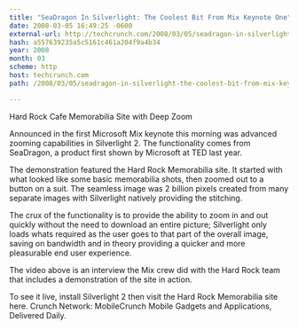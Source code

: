 ```yaml
---
title: "SeaDragon In Silverlight: The Coolest Bit From Mix Keynote One"
date: 2008-03-05 16:49:25 -0600
external-url: http://techcrunch.com/2008/03/05/seadragon-in-silverlight-the-coolest-bit-from-mix-keynote-one/
hash: a557639235a5c5161c461a204f9a4b34
year: 2008
month: 03
scheme: http
host: techcrunch.com
path: /2008/03/05/seadragon-in-silverlight-the-coolest-bit-from-mix-keynote-one/

---
```


Hard Rock Cafe Memorabilia Site with Deep Zoom

Announced in the first Microsoft Mix keynote this morning was advanced zooming capabilities in Silverlight 2. The functionality comes from SeaDragon, a product first shown by Microsoft at TED last year.

The demonstration featured the Hard Rock Memorabilia site. It started with what looked like some basic memorabilia shots, then zoomed out to a button on a suit. The seamless image was 2 billion pixels created from many separate images with Silverlight natively providing the stitching.

The crux of the functionality is to provide the ability to zoom in and out quickly without the need to download an entire picture; Silverlight only loads whats required as the user goes to that part of the overall image, saving on bandwidth and in theory providing a quicker and more pleasurable end user experience. 

The video above is an interview the Mix crew did with the Hard Rock team that includes a demonstration of the site in action. 

To see it live, install Silverlight 2 then visit the Hard Rock Memorabilia site here.
Crunch Network:  MobileCrunch Mobile Gadgets and Applications, Delivered Daily.
